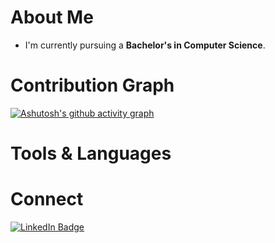 # About Me
<table>

  - I'm currently pursuing a **Bachelor's in Computer Science**.


# Contribution Graph
[![Ashutosh's github activity graph](https://github-readme-activity-graph.vercel.app/graph?username=NetTerminalGene&bg_color=000000&color=ffffff&line=e5e0e0&point=3bbf44&area=true&hide_border=true)](https://github.com/ashutosh00710/github-readme-activity-graph)

# Tools & Languages

# Connect 
<div id="badges">
  <a href="your-linkedin-URL">
    <img src="https://img.shields.io/badge/LinkedIn-blue?style=for-the-badge&logo=linkedin&logoColor=white" alt="LinkedIn Badge"/>
  </a>
<!---
NetTerminalGene/NetTerminalGene is a ✨ special ✨ repository because its `README.md` (this file) appears on your GitHub profile.
You can click the Preview link to take a look at your changes.
--->


